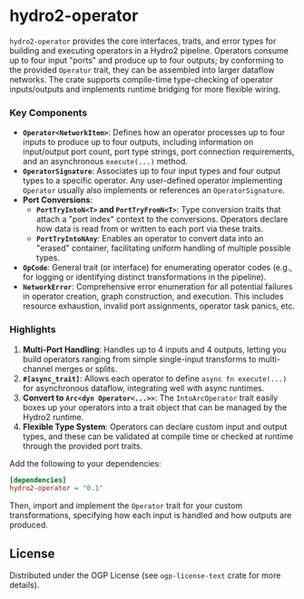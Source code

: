 # hydro2-operator

`hydro2-operator` provides the core interfaces, traits, and error types for building and executing operators in a Hydro2 pipeline. Operators consume up to four input "ports" and produce up to four outputs; by conforming to the provided `Operator` trait, they can be assembled into larger dataflow networks. The crate supports compile-time type-checking of operator inputs/outputs and implements runtime bridging for more flexible wiring.

### Key Components

- **`Operator<NetworkItem>`**: Defines how an operator processes up to four inputs to produce up to four outputs, including information on input/output port count, port type strings, port connection requirements, and an asynchronous `execute(...)` method.
- **`OperatorSignature`**: Associates up to four input types and four output types to a specific operator. Any user-defined operator implementing `Operator` usually also implements or references an `OperatorSignature`.
- **Port Conversions**:
  - **`PortTryIntoN<T>` and `PortTryFromN<T>`**: Type conversion traits that attach a "port index" context to the conversions. Operators declare how data is read from or written to each port via these traits. 
  - **`PortTryIntoNAny`**: Enables an operator to convert data into an "erased" container, facilitating uniform handling of multiple possible types.
- **`OpCode`**: General trait (or interface) for enumerating operator codes (e.g., for logging or identifying distinct transformations in the pipeline).
- **`NetworkError`**: Comprehensive error enumeration for all potential failures in operator creation, graph construction, and execution. This includes resource exhaustion, invalid port assignments, operator task panics, etc.

### Highlights

1. **Multi-Port Handling**: Handles up to 4 inputs and 4 outputs, letting you build operators ranging from simple single-input transforms to multi-channel merges or splits.
2. **`#[async_trait]`**: Allows each operator to define `async fn execute(...)` for asynchronous dataflow, integrating well with async runtimes.
3. **Convert to `Arc<dyn Operator<...>>`**: The `IntoArcOperator` trait easily boxes up your operators into a trait object that can be managed by the Hydro2 runtime.
4. **Flexible Type System**: Operators can declare custom input and output types, and these can be validated at compile time or checked at runtime through the provided port traits.

Add the following to your dependencies:

```toml
[dependencies]
hydro2-operator = "0.1"
```

Then, import and implement the `Operator` trait for your custom transformations, specifying how each input is handled and how outputs are produced.

## License

Distributed under the OGP License (see `ogp-license-text` crate for more details).
